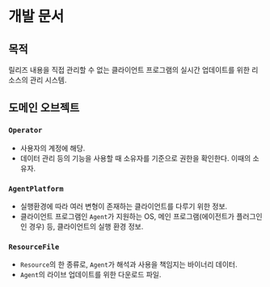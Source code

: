 # 개발 문서

## 목적

릴리즈 내용을 직접 관리할 수 없는 클라이언트 프로그램의 실시간 업데이트를 위한 리소스의 관리 시스템.

## 도메인 오브젝트

### `Operator`

* 사용자의 계정에 해당.
* 데이터 관리 등의 기능을 사용할 때 소유자를 기준으로 권한을 확인한다. 이때의 소유자.

### `AgentPlatform`

* 실행환경에 따라 여러 변형이 존재하는 클라이언트를 다루기 위한 정보.
* 클라이언트 프로그램인 `Agent`가 지원하는 OS, 메인 프로그램(에이전트가 플러그인인 경우) 등, 클라이언트의 실행 환경 정보.

### `ResourceFile`

* `Resource`의 한 종류로, `Agent`가 해석과 사용을 책임지는 바이너리 데이터.
* `Agent`의 라이브 업데이트를 위한 다운로드 파일.

